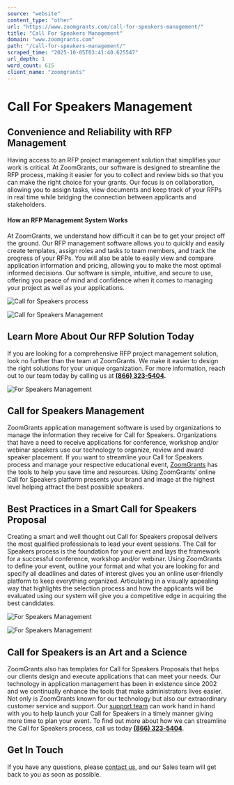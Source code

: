 ```yaml
---
source: "website"
content_type: "other"
url: "https://www.zoomgrants.com/call-for-speakers-management/"
title: "Call For Speakers Management"
domain: "www.zoomgrants.com"
path: "/call-for-speakers-management/"
scraped_time: "2025-10-05T03:41:40.625547"
url_depth: 1
word_count: 615
client_name: "zoomgrants"
---
```


# Call For Speakers Management

## Convenience and Reliability with RFP Management

Having access to an RFP project management solution that simplifies your work is critical. At ZoomGrants, our software is designed to streamline the RFP process, making it easier for you to collect and review bids so that you can make the right choice for your grants. Our focus is on collaboration, allowing you to assign tasks, view documents and keep track of your RFPs in real time while bridging the connection between applicants and stakeholders.

#### How an RFP Management System Works

At ZoomGrants, we understand how difficult it can be to get your project off the ground. Our RFP management software allows you to quickly and easily create templates, assign roles and tasks to team members, and track the progress of your RFPs. You will also be able to easily view and compare application information and pricing, allowing you to make the most optimal informed decisions. Our software is simple, intuitive, and secure to use, offering you peace of mind and confidence when it comes to managing your project as well as your applications.

![Call for Speakers process](https://www.zoomgrants.com/wp-content/uploads/2023/05/s1-1.jpg)

![Call for Speakers Management](https://www.zoomgrants.com/wp-content/uploads/2023/05/pexels-mart-production-7550401-1.jpg)

## Learn More About Our RFP Solution Today

If you are looking for a comprehensive RFP project management solution, look no further than the team at ZoomGrants. We make it easier to design the right solutions for your unique organization. For more information, reach out to our team today by calling us at **[(866) 323-5404](tel:8663235404).**

![For Speakers Management](https://www.zoomgrants.com/wp-content/uploads/2023/06/businessman-suit-having-presentation-with-charts-tv-screen-conference-rom-team-meeting.jpg)

## Call for Speakers Management

ZoomGrants application management software is used by organizations to manage the information they receive for Call for Speakers. Organizations that have a need to receive applications for conference, workshop and/or webinar speakers use our technology to organize, review and award speaker placement. If you want to streamline your Call for Speakers process and manage your respective educational event, [ZoomGrants](https://www.zoomgrants.com/) has the tools to help you save time and resources. Using ZoomGrants’ online Call for Speakers platform presents your brand and image at the highest level helping attract the best possible speakers.

## Best Practices in a Smart Call for Speakers Proposal

Creating a smart and well thought out Call for Speakers proposal delivers the most qualified professionals to lead your event sessions. The Call for Speakers process is the foundation for your event and lays the framework for a successful conference, workshop and/or webinar. Using ZoomGrants to define your event, outline your format and what you are looking for and specify all deadlines and dates of interest gives you an online user-friendly platform to keep everything organized. Articulating in a visually appealing way that highlights the selection process and how the applicants will be evaluated using our system will give you a competitive edge in acquiring the best candidates.

![For Speakers Management](https://www.zoomgrants.com/wp-content/uploads/2023/07/rear-view-female-business-executive-giving-speech.jpg)

![For Speakers Management](https://www.zoomgrants.com/wp-content/uploads/2023/07/male-speaker-giving-presentation-hall-university-workshop-audience-conference-hall.jpg)

## Call for Speakers is an Art and a Science

ZoomGrants also has templates for Call for Speakers Proposals that helps our clients design and execute applications that can meet your needs. Our technology in application management has been in existence since 2002 and we continually enhance the tools that make administrators lives easier. Not only is ZoomGrants known for our technology but also our extraordinary customer service and support. Our [support team](https://www.zoomgrants.com/about-us/request-technical-help/) can work hand in hand with you to help launch your Call for Speakers in a timely manner giving more time to plan your event. To find out more about how we can streamline the Call for Speakers process, call us today **[(866) 323-5404](tel:8663235404)**.

## Get In Touch

If you have any questions, please [contact us](https://www.zoomgrants.com/about-us/contact-sales/), and our Sales team will get back to you as soon as possible.